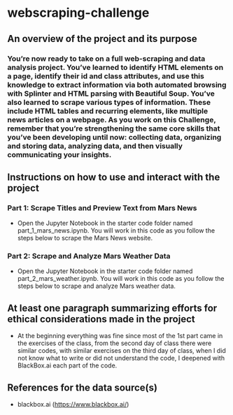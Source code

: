 # webscraping-challenge

## An overview of the project and its purpose
### You’re now ready to take on a full web-scraping and data analysis project. You’ve learned to identify HTML elements on a page, identify their id and class attributes, and use this knowledge to extract information via both automated browsing with Splinter and HTML parsing with Beautiful Soup. You’ve also learned to scrape various types of information. These include HTML tables and recurring elements, like multiple news articles on a webpage. As you work on this Challenge, remember that you’re strengthening the same core skills that you’ve been developing until now: collecting data, organizing and storing data, analyzing data, and then visually communicating your insights.

## Instructions on how to use and interact with the project
### Part 1: Scrape Titles and Preview Text from Mars News
- Open the Jupyter Notebook in the starter code folder named part_1_mars_news.ipynb. You will work in this code as you follow the steps below to scrape the Mars News website.

### Part 2: Scrape and Analyze Mars Weather Data
- Open the Jupyter Notebook in the starter code folder named part_2_mars_weather.ipynb. You will work in this code as you follow the steps below to scrape and analyze Mars weather data.
  
## At least one paragraph summarizing efforts for ethical considerations made in the project
- At the beginning everything was fine since most of the 1st part came in the exercises of the class, from the second day of class there were similar codes, with similar exercises on the third day of class, when I did not know what to write or did not understand the code, I deepened with BlackBox.ai each part of the code.

## References for the data source(s)
- blackbox.ai (https://www.blackbox.ai/)
